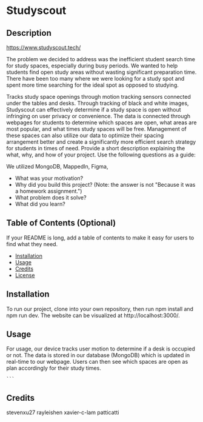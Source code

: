 # Studyscout

## Description

https://www.studyscout.tech/

The problem we decided to address was the inefficient student search time for study spaces, especially during busy periods. We wanted to help students find open study areas without wasting 
significant preparation time. There have been too many where we were looking for a study spot and spent more time searching for the ideal spot as opposed to studying. 

Tracks study space openings through motion tracking sensors connected under the tables and desks. Through tracking of black and white images, 
Studyscout can effectively determine if a study space is open without infringing on user privacy or convenience. The data is connected through webpages 
for students to determine which spaces are open, what areas are most popular, and what times study spaces will be free. Management of these spaces can also utilize our data
to optimize their spacing arrangement better and create a significantly more efficient search strategy for students in times of need. 
Provide a short description explaining the what, why, and how of your project. Use the following questions as a guide:

We utilized MongoDB, MappedIn, Figma, 

- What was your motivation?
- Why did you build this project? (Note: the answer is not "Because it was a homework assignment.")
- What problem does it solve?
- What did you learn?

## Table of Contents (Optional)

If your README is long, add a table of contents to make it easy for users to find what they need.

- [Installation](#installation)
- [Usage](#usage)
- [Credits](#credits)
- [License](#license)

## Installation

To run our project, clone into your own repository, then run npm install and npm run dev. The website can be visualized at http://localhost:3000/.

## Usage

For usage, our device tracks user motion to determine if a desk is occupied or not. The data is stored in our database (MongoDB) which is updated in real-time to our webpage. Users can then see which spaces are open as plan accordingly for their study times. 

    ```
## Credits

stevenxu27
rayleishen
xavier-c-lam
patticatti



